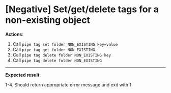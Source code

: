 # [Negative] Set/get/delete tags for a non-existing object

**Actions**:
1. Call `pipe tag set folder NON_EXISTING key=value`
2. Call `pipe tag get folder NON_EXISTING`
3. Call `pipe tag delete folder NON_EXISTING key`
4. Call `pipe tag delete folder NON_EXISTING`

***

**Expected result**:

1-4. Should return appropriate error message and exit with 1